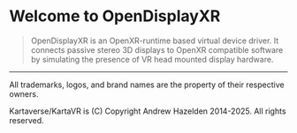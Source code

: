 # Welcome to OpenDisplayXR

> OpenDisplayXR is an OpenXR-runtime based virtual device driver. It connects passive stereo 3D displays to OpenXR compatible software by simulating the presence of VR head mounted display hardware.

-------------------------

All trademarks, logos, and brand names are the property of their respective owners.

Kartaverse/KartaVR is (C) Copyright Andrew Hazelden 2014-2025. All rights reserved.
